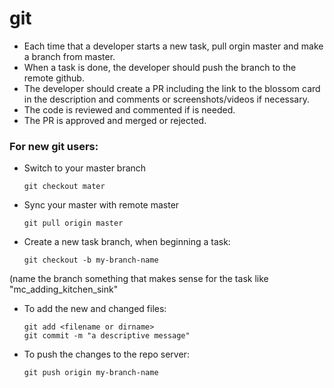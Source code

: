 # git
* Each time that a developer starts a new task, pull orgin master and make a branch from master.
* When a task is done, the developer should push the branch to the remote github.
* The developer should create a PR including the link to the blossom card in the description and comments or screenshots/videos if necessary.
* The code is reviewed and commented if is needed.
* The PR is approved and merged or rejected.

### For new git users:
* Switch to your master branch

      git checkout mater
      
* Sync your master with remote master

      git pull origin master
      
* Create a new task branch, when beginning a task:

      git checkout -b my-branch-name

(name the branch something that makes sense for the task like "mc_adding_kitchen_sink"

* To add the new and changed files:

      git add <filename or dirname>
      git commit -m "a descriptive message"

* To push the changes to the repo server:

      git push origin my-branch-name
